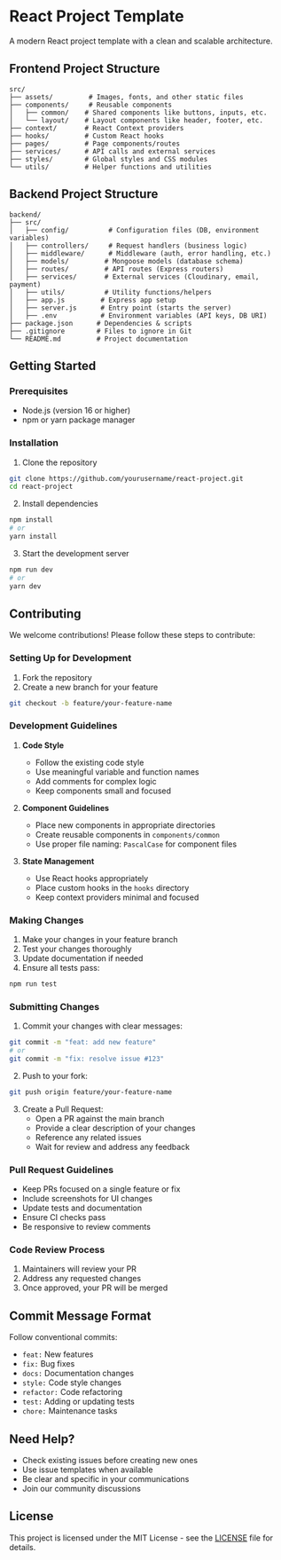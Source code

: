 # React Project Template

A modern React project template with a clean and scalable architecture.

## Frontend Project Structure

```
src/
├── assets/         # Images, fonts, and other static files
├── components/     # Reusable components
│   ├── common/    # Shared components like buttons, inputs, etc.
│   └── layout/    # Layout components like header, footer, etc.
├── context/       # React Context providers
├── hooks/         # Custom React hooks
├── pages/         # Page components/routes
├── services/      # API calls and external services
├── styles/        # Global styles and CSS modules
└── utils/         # Helper functions and utilities
```
## Backend Project Structure

```
backend/
├── src/
│   ├── config/          # Configuration files (DB, environment variables)
│   ├── controllers/     # Request handlers (business logic)
│   ├── middleware/      # Middleware (auth, error handling, etc.)
│   ├── models/         # Mongoose models (database schema)
│   ├── routes/         # API routes (Express routers)
│   ├── services/       # External services (Cloudinary, email, payment)
│   ├── utils/          # Utility functions/helpers
│   ├── app.js         # Express app setup
│   ├── server.js      # Entry point (starts the server)
│   ├── .env           # Environment variables (API keys, DB URI)
├── package.json      # Dependencies & scripts
├── .gitignore        # Files to ignore in Git
└── README.md         # Project documentation

```

## Getting Started

### Prerequisites

- Node.js (version 16 or higher)
- npm or yarn package manager

### Installation

1. Clone the repository
```bash
git clone https://github.com/yourusername/react-project.git
cd react-project
```

2. Install dependencies
```bash
npm install
# or
yarn install
```

3. Start the development server
```bash
npm run dev
# or
yarn dev
```

## Contributing

We welcome contributions! Please follow these steps to contribute:

### Setting Up for Development

1. Fork the repository
2. Create a new branch for your feature
```bash
git checkout -b feature/your-feature-name
```

### Development Guidelines

1. **Code Style**
   - Follow the existing code style
   - Use meaningful variable and function names
   - Add comments for complex logic
   - Keep components small and focused

2. **Component Guidelines**
   - Place new components in appropriate directories
   - Create reusable components in `components/common`
   - Use proper file naming: `PascalCase` for component files

3. **State Management**
   - Use React hooks appropriately
   - Place custom hooks in the `hooks` directory
   - Keep context providers minimal and focused

### Making Changes

1. Make your changes in your feature branch
2. Test your changes thoroughly
3. Update documentation if needed
4. Ensure all tests pass:
```bash
npm run test
```

### Submitting Changes

1. Commit your changes with clear messages:
```bash
git commit -m "feat: add new feature"
# or
git commit -m "fix: resolve issue #123"
```

2. Push to your fork:
```bash
git push origin feature/your-feature-name
```

3. Create a Pull Request:
   - Open a PR against the main branch
   - Provide a clear description of your changes
   - Reference any related issues
   - Wait for review and address any feedback

### Pull Request Guidelines

- Keep PRs focused on a single feature or fix
- Include screenshots for UI changes
- Update tests and documentation
- Ensure CI checks pass
- Be responsive to review comments

### Code Review Process

1. Maintainers will review your PR
2. Address any requested changes
3. Once approved, your PR will be merged



## Commit Message Format

Follow conventional commits:
- `feat:` New features
- `fix:` Bug fixes
- `docs:` Documentation changes
- `style:` Code style changes
- `refactor:` Code refactoring
- `test:` Adding or updating tests
- `chore:` Maintenance tasks

## Need Help?

- Check existing issues before creating new ones
- Use issue templates when available
- Be clear and specific in your communications
- Join our community discussions

## License

This project is licensed under the MIT License - see the [LICENSE](LICENSE) file for details.
